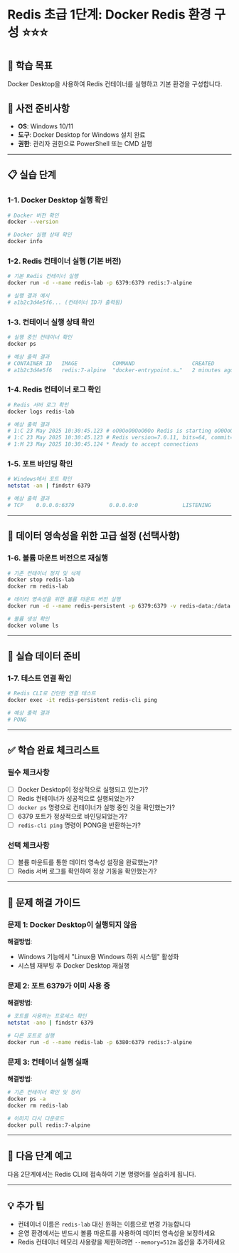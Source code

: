 # Redis 초급 1단계: Docker Redis 환경 구성 ⭐⭐⭐

## 🎯 학습 목표
Docker Desktop을 사용하여 Redis 컨테이너를 실행하고 기본 환경을 구성합니다.

## 🐳 사전 준비사항
- **OS**: Windows 10/11
- **도구**: Docker Desktop for Windows 설치 완료
- **권한**: 관리자 권한으로 PowerShell 또는 CMD 실행

---

## 📋 실습 단계

### 1-1. Docker Desktop 실행 확인
```bash
# Docker 버전 확인
docker --version

# Docker 실행 상태 확인
docker info
```

### 1-2. Redis 컨테이너 실행 (기본 버전)
```bash
# 기본 Redis 컨테이너 실행
docker run -d --name redis-lab -p 6379:6379 redis:7-alpine

# 실행 결과 예시
# a1b2c3d4e5f6... (컨테이너 ID가 출력됨)
```

### 1-3. 컨테이너 실행 상태 확인
```bash
# 실행 중인 컨테이너 확인
docker ps

# 예상 출력 결과
# CONTAINER ID   IMAGE           COMMAND                  CREATED         STATUS         PORTS                    NAMES
# a1b2c3d4e5f6   redis:7-alpine  "docker-entrypoint.s…"   2 minutes ago   Up 2 minutes   0.0.0.0:6379->6379/tcp   redis-lab
```

### 1-4. Redis 컨테이너 로그 확인
```bash
# Redis 서버 로그 확인
docker logs redis-lab

# 예상 출력 결과
# 1:C 23 May 2025 10:30:45.123 # oO0OoO0OoO0Oo Redis is starting oO0OoO0OoO0Oo
# 1:C 23 May 2025 10:30:45.123 # Redis version=7.0.11, bits=64, commit=00000000, modified=0, pid=1, just started
# 1:M 23 May 2025 10:30:45.124 * Ready to accept connections
```

### 1-5. 포트 바인딩 확인
```bash
# Windows에서 포트 확인
netstat -an | findstr 6379

# 예상 출력 결과
# TCP    0.0.0.0:6379           0.0.0.0:0              LISTENING
```

---

## 🔧 데이터 영속성을 위한 고급 설정 (선택사항)

### 1-6. 볼륨 마운트 버전으로 재실행
```bash
# 기존 컨테이너 정지 및 삭제
docker stop redis-lab
docker rm redis-lab

# 데이터 영속성을 위한 볼륨 마운트 버전 실행
docker run -d --name redis-persistent -p 6379:6379 -v redis-data:/data redis:7-alpine --appendonly yes

# 볼륨 생성 확인
docker volume ls
```

---

## 🧪 실습 데이터 준비

### 1-7. 테스트 연결 확인
```bash
# Redis CLI로 간단한 연결 테스트
docker exec -it redis-persistent redis-cli ping

# 예상 출력 결과
# PONG
```

---

## ✅ 학습 완료 체크리스트

### 필수 체크사항
- [ ] Docker Desktop이 정상적으로 실행되고 있는가?
- [ ] Redis 컨테이너가 성공적으로 실행되었는가?
- [ ] `docker ps` 명령으로 컨테이너가 실행 중인 것을 확인했는가?
- [ ] 6379 포트가 정상적으로 바인딩되었는가?
- [ ] `redis-cli ping` 명령이 PONG을 반환하는가?

### 선택 체크사항
- [ ] 볼륨 마운트를 통한 데이터 영속성 설정을 완료했는가?
- [ ] Redis 서버 로그를 확인하여 정상 기동을 확인했는가?

---

## 🚨 문제 해결 가이드

### 문제 1: Docker Desktop이 실행되지 않음
**해결방법**: 
- Windows 기능에서 "Linux용 Windows 하위 시스템" 활성화
- 시스템 재부팅 후 Docker Desktop 재실행

### 문제 2: 포트 6379가 이미 사용 중
**해결방법**:
```bash
# 포트를 사용하는 프로세스 확인
netstat -ano | findstr 6379

# 다른 포트로 실행
docker run -d --name redis-lab -p 6380:6379 redis:7-alpine
```

### 문제 3: 컨테이너 실행 실패
**해결방법**:
```bash
# 기존 컨테이너 확인 및 정리
docker ps -a
docker rm redis-lab

# 이미지 다시 다운로드
docker pull redis:7-alpine
```

---

## 📝 다음 단계 예고
다음 2단계에서는 Redis CLI에 접속하여 기본 명령어를 실습하게 됩니다.

---

## 💡 추가 팁
- 컨테이너 이름은 `redis-lab` 대신 원하는 이름으로 변경 가능합니다
- 운영 환경에서는 반드시 볼륨 마운트를 사용하여 데이터 영속성을 보장하세요
- Redis 컨테이너 메모리 사용량을 제한하려면 `--memory=512m` 옵션을 추가하세요